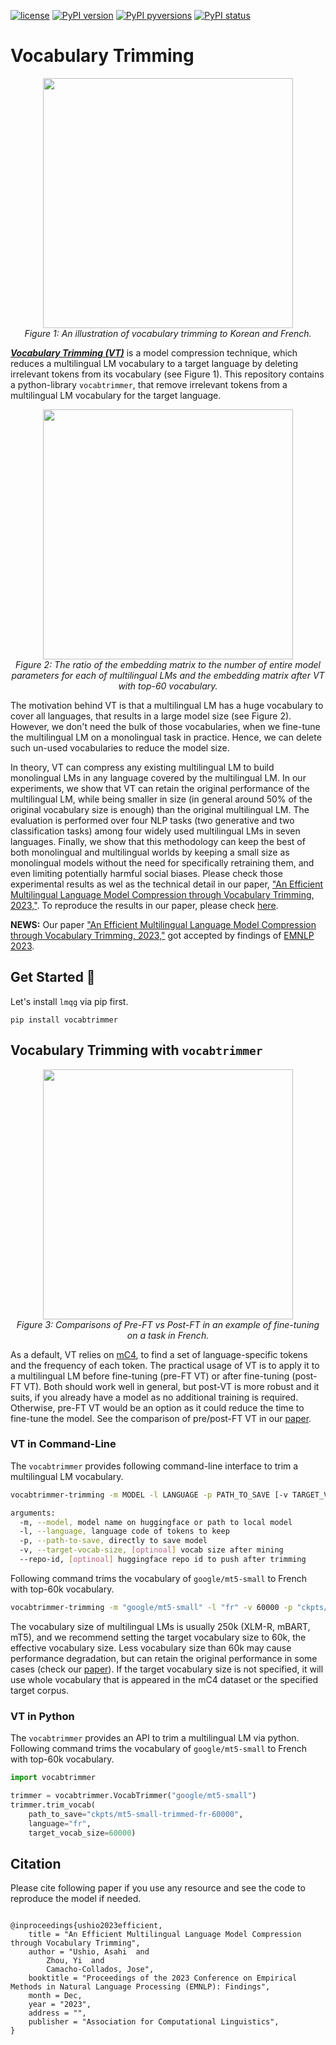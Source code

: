 [![license](https://img.shields.io/badge/License-MIT-brightgreen.svg)](https://github.com/asahi417/lm-vocab-trimming/blob/master/LICENSE)
[![PyPI version](https://badge.fury.io/py/vocabtrimmer.svg)](https://badge.fury.io/py/vocabtrimmer)
[![PyPI pyversions](https://img.shields.io/pypi/pyversions/vocabtrimmer.svg)](https://pypi.python.org/pypi/vocabtrimmer/)
[![PyPI status](https://img.shields.io/pypi/status/vocabtrimmer.svg)](https://pypi.python.org/pypi/vocabtrimmer/)

# Vocabulary Trimming

<p align="center">
  <img src="https://raw.githubusercontent.com/asahi417/lm-vocab-trimming/master/assets/overview.png" width="400">
  <br><em> Figure 1: An illustration of vocabulary trimming to Korean and French. </em>
</p>


[***Vocabulary Trimming (VT)***](https://arxiv.org/abs/2305.15020) is a model compression technique, which reduces a multilingual LM vocabulary to a 
target language by deleting irrelevant tokens from its vocabulary (see Figure 1).
This repository contains a python-library `vocabtrimmer`, that remove irrelevant tokens from a multilingual LM vocabulary for the target language. 

<p align="center">
  <img src="https://raw.githubusercontent.com/asahi417/lm-vocab-trimming/master/assets/pie.png" width="400">
  <br><em> Figure 2: The ratio of the embedding matrix to the number of entire model parameters for each of multilingual LMs and the embedding matrix after VT with top-60 vocabulary. </em>
</p>

The motivation behind VT is that a multilingual LM has a huge vocabulary to cover all languages, that results in a large model size (see Figure 2). 
However, we don't need the bulk of those vocabularies, when we fine-tune the multilingual LM on a monolingual task in practice. Hence, 
we can delete such un-used vocabularies to reduce the model size.

In theory, VT can compress any existing multilingual LM to build monolingual LMs in any language covered by the multilingual LM. 
In our experiments, we show that VT can retain the original performance of the multilingual LM, while being smaller in size
(in general around 50% of the original vocabulary size is enough) than the original multilingual LM. 
The evaluation is performed over four NLP tasks (two generative and two classification tasks) among four widely used multilingual
LMs in seven languages. Finally, we show that this methodology can keep the best of both monolingual and multilingual 
worlds by keeping a small size as monolingual models without the need for specifically retraining them, and even 
limiting potentially harmful social biases. Please check those experimental results as wel as the technical detail in our paper,
["An Efficient Multilingual Language Model Compression through Vocabulary Trimming, 2023,"](https://arxiv.org/abs/2305.15020). To reproduce the results in our paper, please check [here](https://github.com/asahi417/lm-vocab-trimmer/tree/main/experiments).

**NEWS:** Our paper ["An Efficient Multilingual Language Model Compression through Vocabulary Trimming, 2023,"](https://arxiv.org/abs/2305.15020) got accepted by findings of [EMNLP 2023](https://2023.emnlp.org/).

## Get Started 🚀

Let's install `lmqg` via pip first.
```shell
pip install vocabtrimmer
```

## Vocabulary Trimming with `vocabtrimmer`
<p align="center">
  <img src="https://raw.githubusercontent.com/asahi417/lm-vocab-trimming/master/assets/vt_type.png" width="400">
  <br><em> Figure 3: Comparisons of Pre-FT vs Post-FT in an example of fine-tuning on a task in French. </em>
</p>

As a default, VT relies on [mC4](https://huggingface.co/datasets/vocabtrimmer/mc4_validation), to find a set of language-specific 
tokens and the frequency of each token.
The practical usage of VT is to apply it to a multilingual LM before fine-tuning (pre-FT VT) or after fine-tuning (post-FT VT). 
Both should work well in general, but post-VT is more robust and it suits, if you already have a model as no additional training is required. 
Otherwise, pre-FT VT would be an option as it could reduce the time to fine-tune the model.
See the comparison of pre/post-FT VT in our [paper]([paper-link](https://arxiv.org/abs/2305.1502)).

### VT in Command-Line
The `vocabtrimmer` provides following command-line interface to trim a multilingual LM vocabulary.
```bash
vocabtrimmer-trimming -m MODEL -l LANGUAGE -p PATH_TO_SAVE [-v TARGET_VOCAB_SIZE] [--repo-id REPO_ID] 

arguments:
  -m, --model, model name on huggingface or path to local model
  -l, --language, language code of tokens to keep
  -p, --path-to-save, directly to save model
  -v, --target-vocab-size, [optinoal] vocab size after mining
  --repo-id, [optinoal] huggingface repo id to push after trimming
```
Following command trims the vocabulary of `google/mt5-small` to French with top-60k vocabulary. 
```bash
vocabtrimmer-trimming -m "google/mt5-small" -l "fr" -v 60000 -p "ckpts/mt5-small-trimmed-fr-60000"                       
```
The vocabulary size of multilingual LMs is usually 250k (XLM-R, mBART, mT5), and we recommend setting the target vocabulary size to 60k, 
the effective vocabulary size. Less vocabulary size than 60k may cause performance degradation, but can retain the original performance in some cases 
(check our [paper](paper-link)). If the target vocabulary size is not specified, it will use whole vocabulary that is appeared in the mC4 dataset or the specified target corpus.

### VT in Python
The `vocabtrimmer` provides an API to trim a multilingual LM via python.
Following command trims the vocabulary of `google/mt5-small` to French with top-60k vocabulary.
```python
import vocabtrimmer

trimmer = vocabtrimmer.VocabTrimmer("google/mt5-small")
trimmer.trim_vocab(
    path_to_save="ckpts/mt5-small-trimmed-fr-60000",
    language="fr",
    target_vocab_size=60000)
```

## Citation
Please cite following paper if you use any resource and see the code to reproduce the model if needed.

```

@inproceedings{ushio2023efficient,
    title = "An Efficient Multilingual Language Model Compression through Vocabulary Trimming",
    author = "Ushio, Asahi  and
        Zhou, Yi  and
        Camacho-Collados, Jose",
    booktitle = "Proceedings of the 2023 Conference on Empirical Methods in Natural Language Processing (EMNLP): Findings",
    month = Dec,
    year = "2023",
    address = "",
    publisher = "Association for Computational Linguistics",
}
```
